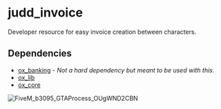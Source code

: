 # judd_invoice
Developer resource for easy invoice creation between characters.

## Dependencies
- [ox_banking](https://github.com/overextended/ox_banking) - *Not a hard dependency but meant to be used with this.*
- [ox_lib](https://github.com/overextended/ox_lib)
- [ox_core](https://github.com/overextended/ox_core)

![FiveM_b3095_GTAProcess_OUgWND2CBN](https://github.com/user-attachments/assets/6f9750bf-1b48-4540-b22c-00713a9520ed)
